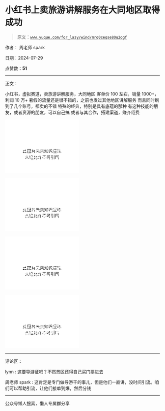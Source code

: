 # 小红书上卖旅游讲解服务在大同地区取得成功

> 原文：[`www.yuque.com/for_lazy/wind/mrq0ceqse80u2ogf`](https://www.yuque.com/for_lazy/wind/mrq0ceqse80u2ogf)

作者： 周老师 spark

日期：2024-07-29

点赞数：**51**

* * *

正文：

小红书，虚拟赛道，卖旅游讲解服务，大同地区 客单价 100 左右，销量 1000+，利润 10 万+ 暑假的流量还是很不错的，之前也发过其他地区讲解服务
而且同时刷到了几个账号，都卖的不错 特殊的经典，特别是具有底蕴的那种 有这种技能的朋友，或者资源的朋友，可以自己搞 或者与其合作，搭建渠道，赚介绍费

![](img/cd11079899b02901dbc644f844759374.png "None")

![](img/b081099a3602018ef7eb3804dedf0802.png "None")

![](img/df4fb2befb6c4f30db97a4d5ce6bd159.png "None")

![](img/e460f7394f668da4bffa0f36b2fc86cc.png "None")

* * *

评论区：

lynn : 这要导游证吧？不然景区还得自己买门票进去

周老师 spark : 这肯定是专门做导游干的事儿，但是他们一直讲，没时间引流。咱们可以帮助引流，让他们接单到爆，然后分钱

* * *

公众号懒人搜索，懒人专属群分享